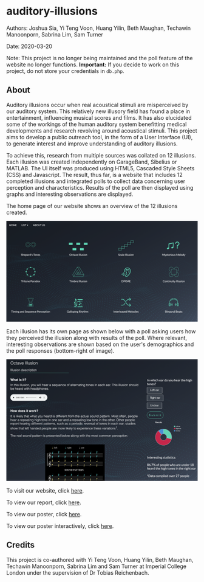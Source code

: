 # auditory-illusions

Authors: Joshua Sia, Yi Teng Voon, Huang Yilin, Beth Maughan, Techawin Manoonporn, Sabrina Lim, Sam Turner

Date: 2020-03-20

Note: This project is no longer being maintained and the poll feature of the website no longer functions. **Important:** If you decide to work on this project, do not store your credentials in `db.php`.

## About

Auditory illusions occur when real acoustical stimuli are misperceived by our auditory system. This relatively new illusory field has found a place in entertainment, influencing musical scores and films. It has also elucidated some of the workings of the human auditory system benefitting medical developments and research revolving around acoustical stimuli. This project aims to develop a public outreach tool, in the form of a User Interface (UI), to generate interest and improve understanding of auditory illusions. 

To achieve this, research from multiple sources was collated on 12 illusions. Each illusion was created independently on GarageBand, Sibelius or MATLAB. The UI itself was produced using HTML5, Cascaded Style Sheets (CSS) and Javascript. The result, thus far, is a website that includes 12 completed illusions and integrated polls to collect data concerning user perception and characteristics. Results of the poll are then displayed using graphs and interesting observations are displayed.

The home page of our website shows an overview of the 12 illusions created.

![home-page](https://github.com/joshsia/auditory-illusions/blob/main/ui_img/home_page.png)

Each illusion has its own page as shown below with a poll asking users how they perceived the illusion along with results of the poll. Where relevant, interesting observations are shown based on the user's demographics and the poll responses (bottom-right of image).

![illusion-page](https://github.com/joshsia/auditory-illusions/blob/main/ui_img/illusion-page.png)

To visit our website, click [here](https://auditoryillusions.herokuapp.com/).

To view our report, click [here](https://github.com/joshsia/auditory-illusions/blob/main/report_auditory_illusions.pdf). 

To view our poster, click [here](https://github.com/joshsia/auditory-illusions/blob/main/poster_auditory_illusions.png). 

To view our poster interactively, click [here](https://prezi.com/djuwcpcerwur/auditory-illusions/?utm_campaign=share&utm_medium=copy).

## Credits
This project is co-authored with Yi Teng Voon, Huang Yilin, Beth Maughan, Techawin Manoonporn, Sabrina Lim and Sam Turner at Imperial College London under the supervision of Dr Tobias Reichenbach.
